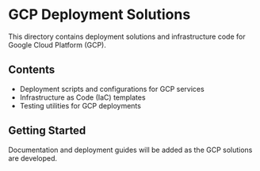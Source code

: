 # GCP Deployment Solutions

This directory contains deployment solutions and infrastructure code for Google Cloud Platform (GCP).

## Contents

- Deployment scripts and configurations for GCP services
- Infrastructure as Code (IaC) templates  
- Testing utilities for GCP deployments

## Getting Started

Documentation and deployment guides will be added as the GCP solutions are developed.